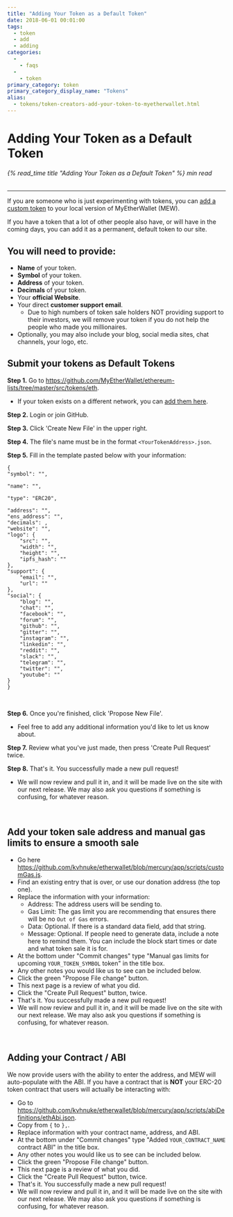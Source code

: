 ```yaml
---
title: "Adding Your Token as a Default Token"
date: 2018-06-01 00:01:00
tags:
  - token
  - add
  - adding
categories:
  - 
    - faqs
  - 
    - token
primary_category: token
primary_category_display_name: "Tokens"
alias:
  - tokens/token-creators-add-your-token-to-myetherwallet.html
---
```


# **Adding Your Token as a Default Token**

###### {% read_time title "Adding Your Token as a Default Token" %} min read

* * *

If you are someone who is just experimenting with tokens, you can [add a custom token](/@@@@@@/tokens/how-to-add-custom-token/) to your local version of MyEtherWallet (MEW).

If you have a token that a lot of other people also have, or will have in the coming days, you can add it as a permanent, default token to our site.

## **You will need to provide:**

-   **Name** of your token.
-   **Symbol** of your token.
-   **Address** of your token.
-   **Decimals** of your token.
-   Your **official Website**.
-   Your direct **customer support email**.
    -   Due to high numbers of token sale holders NOT providing support to their investors, we will remove your token if you do not help the people who made you millionaires.
-   Optionally, you may also include your blog, social media sites, chat channels, your logo, etc.

## **Submit your tokens as Default Tokens**

**Step 1.** Go to <https://github.com/MyEtherWallet/ethereum-lists/tree/master/src/tokens/eth>.

-   If your token exists on a different network, you can [add them here](https://github.com/MyEtherWallet/ethereum-lists/tree/master/src/tokens).

**Step 2.** Login or join GitHub.

**Step 3.** Click 'Create New File' in the upper right.

**Step 4.** The file's name must be in the format `<YourTokenAddress>.json`.

**Step 5.** Fill in the template pasted below with your information:

    {
    "symbol": "",

    "name": "",

    "type": "ERC20",

    "address": "",
    "ens_address": "",
    "decimals": ,
    "website": "",
    "logo": {
        "src": "",
        "width": "",
        "height": "",
        "ipfs_hash": ""
    },
    "support": {
        "email": "",
        "url": ""
    },
    "social": {
        "blog": "",
        "chat": "",
        "facebook": "",
        "forum": "",
        "github": "",
        "gitter": "",
        "instagram": "",
        "linkedin": "",
        "reddit": "",
        "slack": "",
        "telegram": "",
        "twitter": "",
        "youtube": ""
    }
    }

<br>

**Step 6.** Once you're finished, click 'Propose New File'.

-   Feel free to add any additional information you'd like to let us know about.

**Step 7.** Review what you've just made, then press 'Create Pull Request' twice.

**Step 8.** That's it. You successfully made a new pull request!

-   We will now review and pull it in, and it will be made live on the site with our next release. We may also ask you questions if something is confusing, for whatever reason.

<br>

## **Add your token sale address and manual gas limits to ensure a smooth sale**

-   Go here <https://github.com/kvhnuke/etherwallet/blob/mercury/app/scripts/customGas.js>.
-   Find an existing entry that is over, or use our donation address (the top one).
-   Replace the information with your information:
    -   Address: The address users will be sending to.
    -   Gas Limit: The gas limit you are recommending that ensures there will be no `Out of Gas` errors.
    -   Data: Optional. If there is a standard data field, add that string.
    -   Message: Optional. If people need to generate data, include a note here to remind them. You can include the block start times or date and what token sale it is for.
-   At the bottom under "Commit changes" type "Manual gas limits for upcoming `YOUR_TOKEN_SYMBOL` token" in the title box.
-   Any other notes you would like us to see can be included below.
-   Click the green "Propose File change" button.
-   This next page is a review of what you did.
-   Click the "Create Pull Request" button, twice.
-   That's it. You successfully made a new pull request!
-   We will now review and pull it in, and it will be made live on the site with our next release. We may also ask you questions if something is confusing, for whatever reason.

<br>

## **Adding your Contract / ABI**

We now provide users with the ability to enter the address, and MEW will auto-populate with the ABI. If you have a contract that is **NOT** your ERC-20 token contract that users will actually be interacting with:

-   Go to <https://github.com/kvhnuke/etherwallet/blob/mercury/app/scripts/abiDefinitions/ethAbi.json>.
-   Copy from `{` to `},`.
-   Replace information with your contract name, address, and ABI.
-   At the bottom under "Commit changes" type "Added `YOUR_CONTRACT_NAME` contract ABI" in the title box.
-   Any other notes you would like us to see can be included below.
-   Click the green "Propose File change" button.
-   This next page is a review of what you did.
-   Click the "Create Pull Request" button, twice.
-   That's it. You successfully made a new pull request!
-   We will now review and pull it in, and it will be made live on the site with our next release. We may also ask you questions if something is confusing, for whatever reason.

